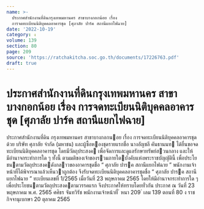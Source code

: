 ```yaml
---
name: >-
  ประกาศสำนักงานที่ดินกรุงเทพมหานคร สาขาบางกอกน้อย เรื่อง
  การจดทะเบียนนิติบุคคลอาคารชุด [ศุภาลัย ปาร์ค สถานีแยกไฟฉาย]
date: '2022-10-19'
category: ง
volume: 139
section: 80
page: 209
source: 'https://ratchakitcha.soc.go.th/documents/17226763.pdf'
draft: true
---
```


# ประกาศสำนักงานที่ดินกรุงเทพมหานคร สาขาบางกอกน้อย เรื่อง การจดทะเบียนนิติบุคคลอาคารชุด [ศุภาลัย ปาร์ค สถานีแยกไฟฉาย]

ประกาศสํานักงานที่ดิน กรุงเทพมหานคร สาขาบางกอกนอย เรื่อง การจดทะเบียนนิติบุคคลอาคารชุด ด้วย บริษัท ศุภาลัย จํากัด (มหาชน) และผู้ซื้อหองชุดรายแรกชื่อ นางอัญชลี คันธานนท ได้ยื่นขอจดทะเบียนนิติบุคคลอาคารชุด โดยมีวัตถุประสงค เพื่อจัดการและดูแลรักษาทรัพย์สวนกลาง และให้มีอํานาจกระทําการใด ๆ ทั้งนี้ ตามมติของเจ้าของรวมภายใตบังคับแห่งพระราชบัญญัตินี้ เพื่อประโยชนตามวัตถุประสงคดังกลาวของอาคารชุดชื่อ “ ศุภาลัย ปารค สถานีแยกไฟฉาย ” พนักงานเจ้าหน้าที่ได้พิจารณาแล้วเห็นวาถูกต้อง จึงรับจดทะเบียนนิติบุคคลอาคารชุดชื่อ “ ศุภาลัย ปารค สถานีแยกไฟฉาย ” ทะเบียนเลขที่ 1/2565 เมื่อวันที่ 23 พฤษภาคม 2565 โดยให้มีอํานาจกระทําการใด ๆ เพื่อประโยชนตามวัตถุประสงคตามวรรคแรก จึงประกาศให้ทราบโดยทั่วกัน ประกาศ ณ วันที่ 23 พฤษภาคม พ.ศ. 2565 ศศิธร จันทวิรัช พนักงานเจ้าหน้าที่ ้ หนา 209 ่ เลม 139 ตอนที่ 80 ง ราชกิจจานุเบกษา 20 ตุลาคม 2565
